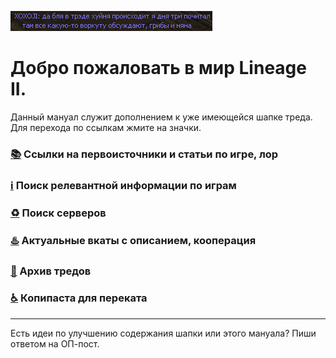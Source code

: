 ![](pics/xoxoji.png)

# Добро пожаловать в мир Lineage II.

Данный мануал служит дополнением к уже имеющейся шапке треда. Для перехода по ссылкам жмите на значки.

### [📚](lore.md) Ссылки на первоисточники и статьи по игре, лор

### [ℹ️](info.md) Поиск релевантной информации по играм

### [♻️](servers.md) Поиск серверов

### [♨️](cooperation.md) Актуальные вкаты с описанием, кооперация

### [📆](archive.md) Архив тредов

### [♿](perekat.md) Копипаста для переката

------

Есть идеи по улучшению содержания шапки или этого мануала? Пиши ответом на ОП-пост.
